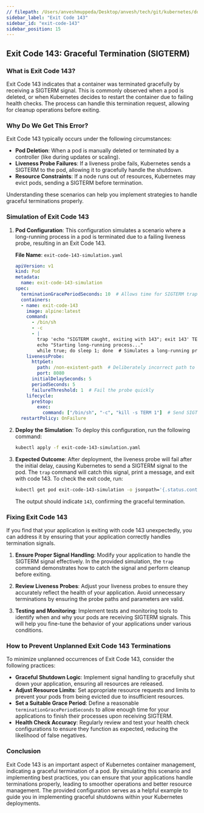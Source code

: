 ```yaml
---
// filepath: /Users/anveshmuppeda/Desktop/anvesh/tech/git/kubernetes/docs/012-troubleshoot/exit-code-143/exit-code-143.md
sidebar_label: "Exit Code 143"
sidebar_id: "exit-code-143"
sidebar_position: 15
---
```


## Exit Code 143: Graceful Termination (SIGTERM)

### What is Exit Code 143?
Exit Code 143 indicates that a container was terminated gracefully by receiving a SIGTERM signal. This is commonly observed when a pod is deleted, or when Kubernetes decides to restart the container due to failing health checks. The process can handle this termination request, allowing for cleanup operations before exiting.

### Why Do We Get This Error?
Exit Code 143 typically occurs under the following circumstances:

- **Pod Deletion**: When a pod is manually deleted or terminated by a controller (like during updates or scaling).
- **Liveness Probe Failures**: If a liveness probe fails, Kubernetes sends a SIGTERM to the pod, allowing it to gracefully handle the shutdown.
- **Resource Constraints**: If a node runs out of resources, Kubernetes may evict pods, sending a SIGTERM before termination.
  
Understanding these scenarios can help you implement strategies to handle graceful terminations properly.

### Simulation of Exit Code 143

1. **Pod Configuration**:
   This configuration simulates a scenario where a long-running process in a pod is terminated due to a failing liveness probe, resulting in an Exit Code 143.

   **File Name**: `exit-code-143-simulation.yaml`

   ```yaml
   apiVersion: v1
   kind: Pod
   metadata:
     name: exit-code-143-simulation
   spec:
     terminationGracePeriodSeconds: 10  # Allows time for SIGTERM trap to execute
     containers:
     - name: exit-code-143
       image: alpine:latest
       command:
         - /bin/sh
         - -c
         - |
           trap 'echo "SIGTERM caught, exiting with 143"; exit 143' TERM
           echo "Starting long-running process..."
           while true; do sleep 1; done  # Simulates a long-running process
       livenessProbe:
         httpGet:
           path: /non-existent-path  # Deliberately incorrect path to fail liveness probe
           port: 8080
         initialDelaySeconds: 5
         periodSeconds: 5
         failureThreshold: 1  # Fail the probe quickly
       lifecycle:
         preStop:
           exec:
             command: ["/bin/sh", "-c", "kill -s TERM 1"]  # Send SIGTERM to main process
     restartPolicy: OnFailure
   ```

2. **Deploy the Simulation**:
   To deploy this configuration, run the following command:
   ```bash
   kubectl apply -f exit-code-143-simulation.yaml
   ```

3. **Expected Outcome**:
   After deployment, the liveness probe will fail after the initial delay, causing Kubernetes to send a SIGTERM signal to the pod. The `trap` command will catch this signal, print a message, and exit with code 143. To check the exit code, run:
   ```bash
   kubectl get pod exit-code-143-simulation -o jsonpath='{.status.containerStatuses[0].state.terminated.exitCode}'
   ```
   The output should indicate `143`, confirming the graceful termination.

### Fixing Exit Code 143

If you find that your application is exiting with code 143 unexpectedly, you can address it by ensuring that your application correctly handles termination signals.

1. **Ensure Proper Signal Handling**:
   Modify your application to handle the SIGTERM signal effectively. In the provided simulation, the `trap` command demonstrates how to catch the signal and perform cleanup before exiting.

2. **Review Liveness Probes**:
   Adjust your liveness probes to ensure they accurately reflect the health of your application. Avoid unnecessary terminations by ensuring the probe paths and parameters are valid.

3. **Testing and Monitoring**:
   Implement tests and monitoring tools to identify when and why your pods are receiving SIGTERM signals. This will help you fine-tune the behavior of your applications under various conditions.

### How to Prevent Unplanned Exit Code 143 Terminations

To minimize unplanned occurrences of Exit Code 143, consider the following practices:

- **Graceful Shutdown Logic**: Implement signal handling to gracefully shut down your application, ensuring all resources are released.
- **Adjust Resource Limits**: Set appropriate resource requests and limits to prevent your pods from being evicted due to insufficient resources.
- **Set a Suitable Grace Period**: Define a reasonable `terminationGracePeriodSeconds` to allow enough time for your applications to finish their processes upon receiving SIGTERM.
- **Health Check Accuracy**: Regularly review and test your health check configurations to ensure they function as expected, reducing the likelihood of false negatives.

### Conclusion
Exit Code 143 is an important aspect of Kubernetes container management, indicating a graceful termination of a pod. By simulating this scenario and implementing best practices, you can ensure that your applications handle terminations properly, leading to smoother operations and better resource management. The provided configuration serves as a helpful example to guide you in implementing graceful shutdowns within your Kubernetes deployments.